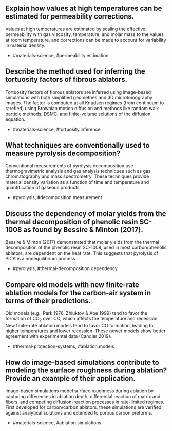 ## Explain how values at high temperatures can be estimated for permeability corrections.

Values at high temperatures are estimated by scaling the effective permeability with gas viscosity, temperature, and molar mass to the values at room temperature, and corrections can be made to account for variability in material density.

- #materials-science, #permeability.estimation

## Describe the method used for inferring the tortuosity factors of fibrous ablators.

Tortuosity factors of fibrous ablators are inferred using image-based simulations with both simplified geometries and 3D microtomography images. The factor is computed at all Knudsen regimes (from continuum to rarefied) using Brownian motion diffusion and methods like random walk particle methods, DSMC, and finite-volume solutions of the diffusion equation.

- #materials-science, #tortuosity.inference

## What techniques are conventionally used to measure pyrolysis decomposition?

Conventional measurements of pyrolysis decomposition use thermogravimetric analysis and gas analysis techniques such as gas chromatography and mass spectrometry. These techniques provide material density variation as a function of time and temperature and quantification of gaseous products.

- #pyrolysis, #decomposition.measurement

## Discuss the dependency of molar yields from the thermal decomposition of phenolic resin SC-1008 as found by Bessire & Minton (2017).

Bessire & Minton (2017) demonstrated that molar yields from the thermal decomposition of the phenolic resin SC-1008, used in most carbon/phenolic ablators, are dependent on the heat rate. This suggests that pyrolysis of PICA is a nonequilibrium process.

- #pyrolysis, #thermal-decomposition.dependency

## Compare old models with new finite-rate ablation models for the carbon-air system in terms of their predictions.

Old models (e.g., Park 1976, Zhluktov & Abe 1999) tend to favor the formation of $\mathrm{CO}_2$ over $\mathrm{CO}$, which affects the temperature and recession. New finite-rate ablation models tend to favor $\mathrm{CO}$ formation, leading to higher temperatures and lower recession. These newer models show better agreement with experimental data (Candler 2019).

- #thermal-protection-systems, #ablation.models

## How do image-based simulations contribute to modeling the surface roughness during ablation? Provide an example of their application.

Image-based simulations model surface roughness during ablation by capturing differences in ablation depth, differential reaction of matrix and fibers, and competing diffusion-reaction processes in rate-limited regimes. First developed for carbon/carbon ablators, these simulations are verified against analytical solutions and extended to porous carbon preforms.

- #materials-science, #ablation.simulations